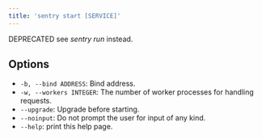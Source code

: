 ```yaml
---
title: 'sentry start [SERVICE]'
---
```


DEPRECATED see _sentry run_ instead.

## Options

-   `-b, --bind ADDRESS`: Bind address.
-   `-w, --workers INTEGER`: The number of worker processes for handling requests.
-   `--upgrade`: Upgrade before starting.
-   `--noinput`: Do not prompt the user for input of any kind.
-   `--help`: print this help page.
